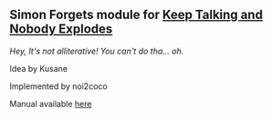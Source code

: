 ## Simon Forgets module for [Keep Talking and Nobody Explodes](https://keeptalkinggame.com)
_Hey, It's not alliterative! You can't do tha... oh._

Idea by Kusane

Implemented by noi2coco

Manual available [here](https://ktane.timwi.de/HTML/Simon%20Forgets.html)
